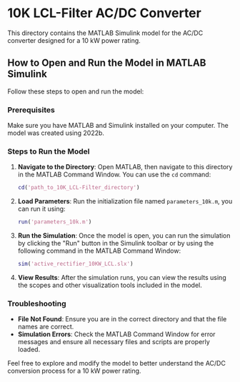 # 10K LCL-Filter AC/DC Converter

This directory contains the MATLAB Simulink model for the AC/DC converter designed for a 10 kW power rating.

## How to Open and Run the Model in MATLAB Simulink

Follow these steps to open and run the model:

### Prerequisites

Make sure you have MATLAB and Simulink installed on your computer. The model was created using 2022b.

### Steps to Run the Model


1. **Navigate to the Directory**:
   Open MATLAB, then navigate to this directory in the MATLAB Command Window. You can use the `cd` command:
   ```matlab
   cd('path_to_10K_LCL-Filter_directory')
   ```


2. **Load Parameters**:
   Run the initialization file named `parameters_10k.m`, you can run it using:
   ```matlab
   run('parameters_10k.m')
   ```

3. **Run the Simulation**:
   Once the model is open, you can run the simulation by clicking the "Run" button in the Simulink toolbar or by using the following command in the MATLAB Command Window:
   ```matlab
   sim('active_rectifier_10KW_LCL.slx')
   ```

4. **View Results**:
   After the simulation runs, you can view the results using the scopes and other visualization tools included in the model.

### Troubleshooting

- **File Not Found**: Ensure you are in the correct directory and that the file names are correct.
- **Simulation Errors**: Check the MATLAB Command Window for error messages and ensure all necessary files and scripts are properly loaded.

Feel free to explore and modify the model to better understand the AC/DC conversion process for a 10 kW power rating.
